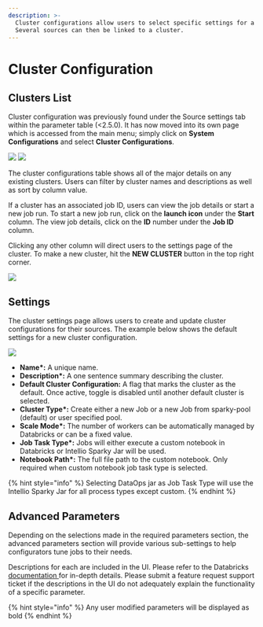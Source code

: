 ```yaml
---
description: >-
  Cluster configurations allow users to select specific settings for a cluster.
  Several sources can then be linked to a cluster.
---
```


# Cluster Configuration

## Clusters List

Cluster configuration was previously found under the Source settings tab within the parameter table (<2.5.0). It has now moved into its own page which is accessed from the main menu; simply click on **System Configurations** and select **Cluster Configurations**.

![](../../../../.gitbook/assets/cluster\_001.png) ![](../../../../.gitbook/assets/cluster\_002.png)

The cluster configurations table shows all of the major details on any existing clusters. Users can filter by cluster names and descriptions as well as sort by column value.&#x20;

If a cluster has an associated job ID, users can view the job details or start a new job run. To start a new job run, click on the **launch icon** under the **Start** column. The view job details, click on the **ID** number under the **Job ID** column.&#x20;

Clicking any other column will direct users to the settings page of the cluster. To make a new cluster, hit the **NEW CLUSTER** button in the top right corner.

![](../../../../.gitbook/assets/cluster\_003.png)

## Settings

The cluster settings page allows users to create and update cluster configurations for their sources. The example below shows the default settings for a new cluster configuration.

![](../../../../.gitbook/assets/cluster\_004.png)

* **Name\*:** A unique name.
* **Description\*:** A one sentence summary describing the cluster.
* **Default Cluster Configuration:** A flag that marks the cluster as the default. Once active, toggle is disabled until another default cluster is selected.
* **Cluster Type\*:** Create either a new Job or a new Job from sparky-pool (default) or user specified pool.
* **Scale Mode\*:** The number of workers can be automatically managed by Databricks or can be a fixed value.
* **Job Task Type\*:** Jobs will either execute a custom notebook in Databricks or Intellio Sparky Jar will be used.
* **Notebook Path\*:** The full file path to the custom notebook. Only required when custom notebook job task type is selected.

{% hint style="info" %}
Selecting DataOps jar as Job Task Type will use the Intellio Sparky Jar for all process types except custom.
{% endhint %}

## Advanced Parameters

Depending on the selections made in the required parameters section, the advanced parameters section will provide various sub-settings to help configurators tune jobs to their needs.&#x20;

Descriptions for each are included in the UI.  Please refer to the Databricks [documentation ](https://docs.databricks.com/dev-tools/api/2.0/jobs.html#newcluster)for in-depth details. Please submit a feature request support ticket if the descriptions in the UI do not adequately explain the functionality of a specific parameter.

{% hint style="info" %}
Any user modified parameters will be displayed as bold
{% endhint %}


